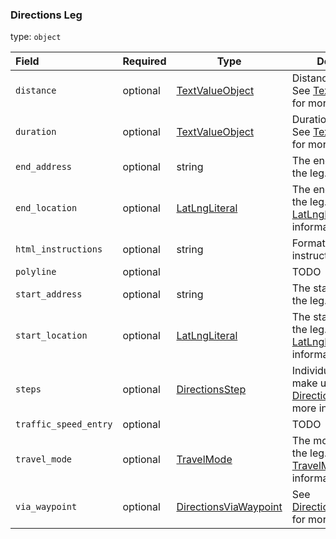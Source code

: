 <!--- This is a generated file, do not edit! -->
<!--- [START maps_http_schema_directionsleg] -->
<h3 class="schema-object" id="DirectionsLeg">Directions Leg</h3>

type: `object`

| Field                 | Required | Type                                                                    | Description                                                                                                         |
| :-------------------- | -------- | ----------------------------------------------------------------------- | ------------------------------------------------------------------------------------------------------------------- |
| `distance`            | optional | [TextValueObject](#TextValueObject "TextValueObject")                   | Distance of the leg. See [TextValueObject](#TextValueObject "TextValueObject") for more information.                |
| `duration`            | optional | [TextValueObject](#TextValueObject "TextValueObject")                   | Duration of the leg. See [TextValueObject](#TextValueObject "TextValueObject") for more information.                |
| `end_address`         | optional | string                                                                  | The end address of the leg.                                                                                         |
| `end_location`        | optional | [LatLngLiteral](#LatLngLiteral "LatLngLiteral")                         | The end location of the leg. See [LatLngLiteral](#LatLngLiteral "LatLngLiteral") for more information.              |
| `html_instructions`   | optional | string                                                                  | Formatted instructions for the leg                                                                                  |
| `polyline`            | optional |                                                                         | TODO                                                                                                                |
| `start_address`       | optional | string                                                                  | The start address of the leg.                                                                                       |
| `start_location`      | optional | [LatLngLiteral](#LatLngLiteral "LatLngLiteral")                         | The start location of the leg. See [LatLngLiteral](#LatLngLiteral "LatLngLiteral") for more information.            |
| `steps`               | optional | [DirectionsStep](#DirectionsStep "DirectionsStep")                      | Individual steps that make up the leg. See [DirectionsStep](#DirectionsStep "DirectionsStep") for more information. |
| `traffic_speed_entry` | optional |                                                                         | TODO                                                                                                                |
| `travel_mode`         | optional | [TravelMode](#TravelMode "TravelMode")                                  | The mode of travel for the leg. See [TravelMode](#TravelMode "TravelMode") for more information.                    |
| `via_waypoint`        | optional | [DirectionsViaWaypoint](#DirectionsViaWaypoint "DirectionsViaWaypoint") | See [DirectionsViaWaypoint](#DirectionsViaWaypoint "DirectionsViaWaypoint") for more information.                   |

<!--- [END maps_http_schema_directionsleg] -->